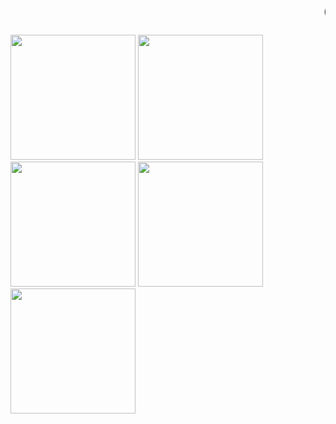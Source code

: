 <!DOCTYPE html>
<html>
<link rel="stylesheet" type="text/css" href="style.css">
<head>
	<title>gallery</title>
</head>
<body>
<marquee>
<h1> CHRISTIAN PAUL TALUA</h1>
</marquee>
	<img src="img1.png" width="200px" height="200px">
	<img src="img2.png" width="200px" height="200px">
	<img src="img3.png" width="200px" height="200px">
	<img src="img4.png" width="200px" height="200px">
	<img src="img5.png" width="200px" height="200px">
</section>
</body>
</html>
